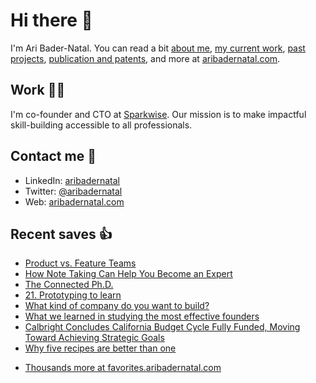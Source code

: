 # Hi there  👋

I'm Ari Bader-Natal. You can read a bit [about me](https://aribadernatal.com), [my current work](https://aribadernatal.com/projects/Sparkwise/), [past projects](https://aribadernatal.com/projects/), [publication and patents](https://aribadernatal.com/publications), and more at [aribadernatal.com](https://aribadernatal.com).

## Work  👨‍💻

I'm co-founder and CTO at [Sparkwise](https://sparkwise.co). Our mission is to make impactful skill-building accessible to all professionals.

## Contact me  💬 

- LinkedIn: [aribadernatal](https://linkedin.com/in/aribadernatal)
- Twitter: [@aribadernatal](https://twitter.com/aribadernatal)
- Web: [aribadernatal.com](https://aribadernatal.com)

## Recent saves  👍

<!--START_SECTION:feed-->
* [Product vs. Feature Teams](https:&#x2F;&#x2F;favorites.aribadernatal.com&#x2F;pocket-favorites&#x2F;2022&#x2F;07&#x2F;product-vs-feature-teams&#x2F;)
* [How Note Taking Can Help You Become an Expert](https:&#x2F;&#x2F;favorites.aribadernatal.com&#x2F;pocket-favorites&#x2F;2022&#x2F;07&#x2F;how-note-taking-can-help-you-become-an-expert&#x2F;)
* [The Connected Ph.D.](https:&#x2F;&#x2F;favorites.aribadernatal.com&#x2F;pocket-favorites&#x2F;2022&#x2F;07&#x2F;the-connected-ph-d&#x2F;)
* [21. Prototyping to learn](https:&#x2F;&#x2F;favorites.aribadernatal.com&#x2F;pocket-favorites&#x2F;2022&#x2F;07&#x2F;21-prototyping-to-learn&#x2F;)
* [What kind of company do you want to build?](https:&#x2F;&#x2F;favorites.aribadernatal.com&#x2F;pocket-favorites&#x2F;2022&#x2F;07&#x2F;what-kind-of-company-do-you-want-to-build&#x2F;)
* [What we learned in studying the most effective founders](https:&#x2F;&#x2F;favorites.aribadernatal.com&#x2F;pocket-favorites&#x2F;2022&#x2F;07&#x2F;what-we-learned-in-studying-the-most-effective-founders&#x2F;)
* [Calbright Concludes California Budget Cycle Fully Funded, Moving Toward Achieving Strategic Goals](https:&#x2F;&#x2F;favorites.aribadernatal.com&#x2F;pocket-favorites&#x2F;2022&#x2F;06&#x2F;calbright-concludes-california-budget-cycle-fully-funded-moving-toward-achieving-strategic-goals&#x2F;)
* [Why five recipes are better than one](https:&#x2F;&#x2F;favorites.aribadernatal.com&#x2F;pocket-favorites&#x2F;2022&#x2F;06&#x2F;why-five-recipes-are-better-than-one&#x2F;)
<!--END_SECTION:feed-->
* [Thousands more at favorites.aribadernatal.com](https://favorites.aribadernatal.com)
